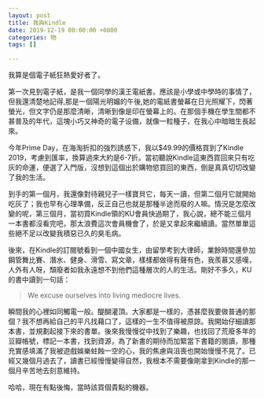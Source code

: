 ```yaml
---
layout: post
title: 我與Kindle
date: 2019-12-19 00:00:00 +0800
categories: 物
tags: []

---
```

我算是個電子紙狂熱愛好者了。  
  
第一次見到電子紙，是我一個同學的漢王電紙書。應該是小學或中學時的事情了，但我還清楚地記得,那是一個陽光明媚的午後,她的電紙書螢幕在日光照耀下，閃著螢光，但文字仍是那麼清晰，清晰到像是印在螢幕上的。在那個手機在學生間都不甚普及的年代，這塊小巧又神奇的電子设備，就像一粒種子，在我心中暗暗生長起來。  
  
今年Prime Day，在海淘折扣的強烈誘惑下，我以$49.99的價格買到了Kindle 2019，考慮到匯率，換算過來大約是6-7折。當初聽說Kindle這東西買回來只有吃灰的命運，便選了入門版，沒想到這個出於購物慾買回的東西，倒是真真切切改變了我的生活。  
  
到手的第一個月，我還像對待親兒子一樣寶貝它，每天一讀，但第二個月它就開始吃灰了；我也早有心理準備，反正自己也就是那種半途而廢的人嘛。情況是怎麼改變的呢，第三個月，當初買Kindle領的KU會員快過期了，我心說，總不能三個月一本書都沒看完吧，那太浪費這次會員機會了，於是又拿起來繼續讀。當然單單這些絕不足以改變我積惡已久的臭毛病。  
  
後來，在Kindle的訂閱號看到一個中國女生，由留學考到大律師，業餘時間還參加鋼管舞比賽、潛水、健身、滑雪、寫文章，樣樣都做得有聲有色，我羨慕又感嘆，人外有人呀，頹廢者如我永遠想不到他們這種層次的人的生活。剛好不多久，KU的書中讀到一句話：

> We excuse ourselves into living mediocre lives.

瞬間我的心裡如同觸電一般。醍醐灌頂。大家都是一樣的，憑甚麼我要做普通的那個？我不想再給自己的平凡找藉口了，這樣的一生不值得被原諒。我開始仔細讀那本書，並規劃起接下來的書單。後來我慢慢從中找到了樂趣，也找回了荒廢多年的豆瓣帳號，標記一本書，找到資源，為了新書的期待而加緊當下書籍的閱讀，那種充實感填滿了我被遊戲娛樂蛀蝕一空的心，我的焦慮與沮喪也開始慢慢不見了。已經又幾個月過去了，讀書已經慢慢變得自然，我根本不需要像剛拿到Kindle的那一個月辛苦地去刻意維持。  
  
哈哈，現在有點後悔，當時該買個貴點的機器。